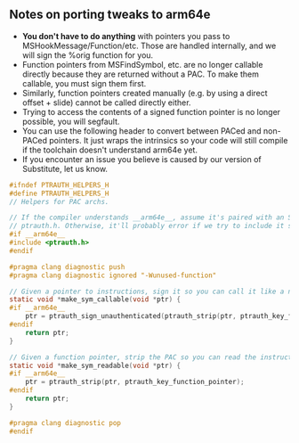 ## Notes on porting tweaks to arm64e

- **You don't have to do anything** with pointers you pass to MSHookMessage/Function/etc.
  Those are handled internally, and we will sign the %orig function for you.
- Function pointers from MSFindSymbol, etc. are no longer callable directly because they are
  returned without a PAC. To make them callable, you must sign them first.
- Similarly, function pointers created manually (e.g. by using a direct offset + slide)
  cannot be called directly either.
- Trying to access the contents of a signed function pointer is no longer possible,
  you will segfault.
- You can use the following header to convert between PACed and non-PACed pointers. It just
  wraps the intrinsics so your code will still compile if the toolchain doesn't understand
  arm64e yet.
- If you encounter an issue you believe is caused by our version of Substitute, let us know.

```c
#ifndef PTRAUTH_HELPERS_H
#define PTRAUTH_HELPERS_H
// Helpers for PAC archs.

// If the compiler understands __arm64e__, assume it's paired with an SDK that has
// ptrauth.h. Otherwise, it'll probably error if we try to include it so don't.
#if __arm64e__
#include <ptrauth.h>
#endif

#pragma clang diagnostic push
#pragma clang diagnostic ignored "-Wunused-function"

// Given a pointer to instructions, sign it so you can call it like a normal fptr.
static void *make_sym_callable(void *ptr) {
#if __arm64e__
    ptr = ptrauth_sign_unauthenticated(ptrauth_strip(ptr, ptrauth_key_function_pointer), ptrauth_key_function_pointer, 0);
#endif
    return ptr;
}

// Given a function pointer, strip the PAC so you can read the instructions.
static void *make_sym_readable(void *ptr) {
#if __arm64e__
    ptr = ptrauth_strip(ptr, ptrauth_key_function_pointer);
#endif
    return ptr;
}

#pragma clang diagnostic pop
#endif
```